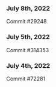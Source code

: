 ### July 8th, 2022

Commit #29248

### July 5th, 2022

Commit #314353


### July 4th, 2022

Commit #72281

